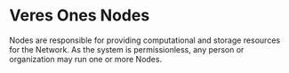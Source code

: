 
# Veres Ones Nodes

Nodes are responsible for providing computational and storage
resources for the Network. As the system is permissionless,
any person or organization may run one or more Nodes.
